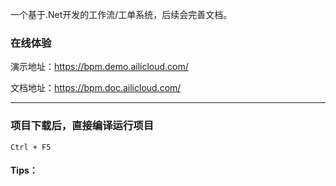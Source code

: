 ﻿
一个基于.Net开发的工作流/工单系统，后续会完善文档。

### 在线体验
演示地址：https://bpm.demo.ailicloud.com/

文档地址：https://bpm.doc.ailicloud.com/

*********************************************************
### 项目下载后，直接编译运行项目
```
Ctrl + F5
```

#### Tips：

 
